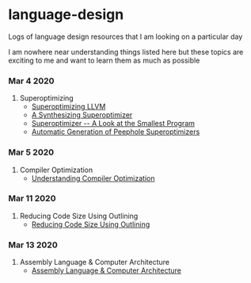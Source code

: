 # language-design
Logs of language design resources that I am looking on a particular day

I am nowhere near understanding things listed here but these topics are exciting to me and want to learn them as much as possible

### Mar 4 2020
1. Superoptimizing
    - [Superoptimizing LLVM](https://www.youtube.com/watch?v=Ux0YnVEaI6A)
    - [A Synthesizing Superoptimizer](https://arxiv.org/pdf/1711.04422.pdf)
    - [Superoptimizer -- A Look at the Smallest Program](https://courses.cs.washington.edu/courses/cse501/15sp/papers/massalin.pdf)
    - [Automatic Generation of Peephole Superoptimizers](https://theory.stanford.edu/~aiken/publications/papers/asplos06.pdf)

### Mar 5 2020
1. Compiler Optimization
    - [Understanding Compiler Optimization](https://www.youtube.com/watch?v=FnGCDLhaxKU)
    
### Mar 11 2020
1. Reducing Code Size Using Outlining
    - [Reducing Code Size Using Outlining](https://www.youtube.com/watch?v=yorld-WSOeU)

### Mar 13 2020
1. Assembly Language & Computer Architecture
    - [Assembly Language & Computer Architecture](https://www.youtube.com/watch?v=L1ung0wil9Y)
